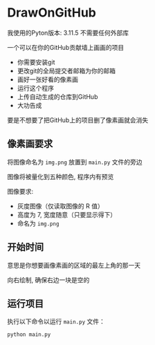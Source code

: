 # DrawOnGitHub

我使用的Pyton版本: 3.11.5
不需要任何外部库

一个可以在你的GitHub贡献墙上画画的项目
- 你需要安装git
- 更改git的全局提交者邮箱为你的邮箱
- 画好一张好看的像素画
- 运行这个程序
- 上传自动生成的仓库到GitHub
- 大功告成

要是不想要了把GitHub上的项目删了像素画就会消失

## 像素画要求

将图像命名为 `img.png` 放置到 `main.py` 文件的旁边

图像将被量化到五种颜色, 程序内有预览

图像要求:
- 灰度图像（仅读取图像的 R 值）
- 高度为 7, 宽度随意（只要显示得下）
- 命名为 `img.png`

## 开始时间

意思是你想要画像素画的区域的最左上角的那一天

向右绘制, 确保右边一块是空的

## 运行项目

执行以下命令以运行 `main.py` 文件：

```bash
python main.py